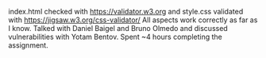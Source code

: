 index.html checked with https://validator.w3.org and style.css validated with https://jigsaw.w3.org/css-validator/
All aspects work correctly as far as I know. 
Talked with Daniel Baigel and Bruno Olmedo and discussed vulnerabilities with Yotam Bentov. 
Spent ~4 hours completing the assignment.